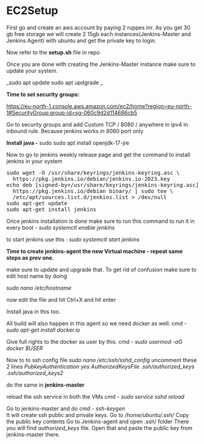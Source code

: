 # EC2Setup

First go and create an aws account by paying 2 ruppes inr.
As you get 30 gb free storage we will create 2 15gb each instances(Jenkins-Master and Jenkins Agent) with ubuntu and get the private key to login. 


Now refer to the **setup.sh** file in repo


Once you are done with creating the Jenkins-Master instance make sure to update your system.

_sudo apt update
sudo apt updgrade
_


**Time to set security groups:**

https://eu-north-1.console.aws.amazon.com/ec2/home?region=eu-north-1#SecurityGroup:group-id=sg-060c9d2d114686cb5 

Go to security groups and add Custom TCP / 8080 / anywhere in ipv4 in inbound rule. Because jenkins works in 8080 port only


**Install java -**  sudo sudo apt install openjdk-17-jre 

Now to go to jenkins weekly release page and get the command to install jenkins in your system


<pre>
sudo wget -O /usr/share/keyrings/jenkins-keyring.asc \
  https://pkg.jenkins.io/debian/jenkins.io-2023.key
echo deb [signed-by=/usr/share/keyrings/jenkins-keyring.asc] \
  https://pkg.jenkins.io/debian binary/ | sudo tee \
  /etc/apt/sources.list.d/jenkins.list > /dev/null
sudo apt-get update
sudo apt-get install jenkins 
</pre>



Once jenkins installation is done make sure to run this command to run it in every boot - _sudo systemctl enable jenkins_


to start jenkins use this : _sudo systemctl start jenkins_

**Time to create jenkins-agent the new Virtual machine - repeat same steps as prev one.**

make sure to update and upgrade that. 
To get rid of confusion make sure to edit host name by doing 

_sudo nano /etc/hostname_

now edit the file and hit Ctrl+X and hit enter

Install java in this too. 

All build will also happen in this agent so we need docker as well. 
cmd - _sudo apt-get install docker.io_


Give full rights to the docker as user by this.
cmd - _sudo usermod -aG docker $USER_

Now to to ssh config file _sudo nano /etc/ssh/sshd_config_
uncomment these 2 lines 
_PubkeyAuthentication yes
AuthorizedKeysFile      .ssh/authorized_keys .ssh/authorized_keys2_

do the same in **jenkins-master** 

reload the ssh service in both the VMs cmd - _sudo service sshd reload_

Go to jenkins-master and do cmd - _ssh-keygen_  
It will create ssh public and private keys.
Go to _/home/ubuntu/.ssh/_
Copy the public key contents
Go to Jenkins-agent and open .ssh/ folder
There you will find _authorized_keys_ file.
Open that and paste the public key from jenkins-master there.



